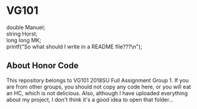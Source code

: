 # VG101
double    Manuel;  
string    Horst;  
long long MK;  
printf("So what should I write in a README file???\n");  

## About Honor Code
This repository belongs to VG101 2018SU Full Assignment Group 1. If you are from other groups, you should not copy any code here, or you will eat an HC, which is not delicious. Also, although I have uploaded everything about my project, I don't think it's a good idea to open that folder...
